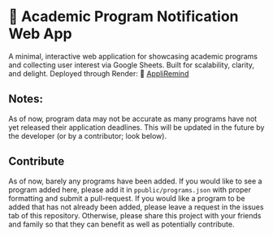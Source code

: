 # 📣 Academic Program Notification Web App

A minimal, interactive web application for showcasing academic programs and collecting user interest via Google Sheets. Built for scalability, clarity, and delight. Deployed through Render: 🔗 [AppliRemind](https://appliremind.onrender.com/)

## Notes:
As of now, program data may not be accurate as many programs have not yet released their application deadlines. This will be updated in the future by the developer (or by a contributor; look below).
## Contribute
As of now, barely any programs have been added. If you would like to see a program added here, please add it in `ppublic/programs.json` with proper formatting and submit a pull-request. If you would like a program to be added that has not already been added, please leave a request in the issues tab of this repository. Otherwise, please share this project with your friends and family so that they can benefit as well as potentially contribute.
